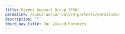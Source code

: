 ```yaml
---
title: Parent Support Group (PSG)
permalink: /about-us/our-valued-partners/permalink/
description: ""
third_nav_title: Our Valued Partners
---
```

